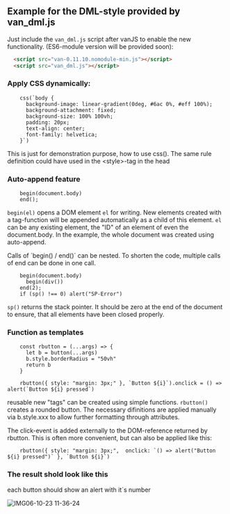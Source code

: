 ## Example for the DML-style provided by van_dml.js

Just include the `van_dml.js` script after vanJS to enable the new functionality. (ES6-module version will be provided soon):
```HTML
  <script src="van-0.11.10.nomodule-min.js"></script>
  <script src="van_dml.js"></script>
```

### Apply CSS dynamically:
```JS
    css(`body {
      background-image: linear-gradient(0deg, #6ac 0%, #eff 100%);
      background-attachment: fixed;
      background-size: 100% 100vh;
      padding: 20px;
      text-align: center;
      font-family: helvetica;
    }`)
```
This is just for demonstration purpose, how to use css(). The same rule definition could have used in the \<style\>-tag in the head

### Auto-append feature
```JS
    begin(document.body)
    end();
```
`begin(el)` opens a DOM element `el` for writing. New elements created with a tag-function will be appended automatically as a child of this element. `el` can be any existing element, the "ID" of an element of even the document.body. In the example, the whole document was created using auto-append.

Calls of `begin() / end()´ can be nested. To shorten the code, multiple calls of end can be done in one call. 
```JS
    begin(document.body)
      begin(div())
    end(2);
    if (sp() !== 0) alert("SP-Error")
```
`sp()` returns the stack pointer. It should be zero at the end of the document to ensure, that all elements have been closed properly.


### Function as templates
```JS
    const rbutton = (...args) => {
      let b = button(...args)
      b.style.borderRadius = "50vh"
      return b
    }
    
    rbutton({ style: "margin: 3px;" }, `Button ${i}`).onclick = () => alert(`Button ${i} pressed`)
```
reusable new "tags" can be created using simple functions. `rbutton()` creates a rounded button. The necessary difinitions are applied manually via b.style.xxx to allow further formatting through attributes. 

The click-event is added externally to the DOM-reference returned by rbutton. This is often more convenient, but can also be applied like this:
```JS
    rbutton({ style: "margin: 3px;",  onclick: `() => alert("Button ${i} pressed")` }, `Button ${i}`)
```

### The result shold look like this

each button should show an alert with it´s number

![IMG06-10-23 11-36-24](https://github.com/efpage/van/assets/29945129/53795149-39e5-4639-9f67-e49e085b138f)

